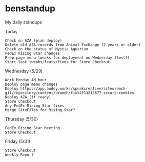 # benstandup
My daily standups

Today
    
    Check on AZA (plan deploy)
    Delete old AZA records from Animal Exchange (2 years or older)
    Check on the status of Mystic Aquarium
    FedEx Rising Star changes
    Prep page menu tweaks for deployment on Wednesday (test!)
    Start last tweaks/feats/fixes for Store Checkout
    
Wednesday (5/29)   

    Work Monday AM hour
    Deploy page menu changes
    Deploy https://app.buddy.works/speakcreative/sitewrench-git/repository/content/branch/fix%2F13213577-secure-cookies
    Deploy AZA (if ready)
    Store Checkout
    Any FedEx Rising Star fixes
    Merge SiteFiles for Rising Star?
    
Thursday (5/30)
    
    FedEx Rising Star Meeting
    Store Checkout

Friday (5/31)  
    
    Store Checkout
    Weekly Report
